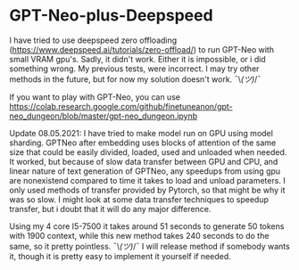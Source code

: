 # GPT-Neo-plus-Deepspeed

I have tried to use deepspeed zero offloading (https://www.deepspeed.ai/tutorials/zero-offload/) to run GPT-Neo with small VRAM gpu's. Sadly, it didn't work. Either it is impossible, or i did something wrong. My previous tests, were incorrect. I may try other methods in the future, but for now my solution doesn't work. ¯\\_(ツ)_/¯

If you want to play with GPT-Neo, you can use https://colab.research.google.com/github/finetuneanon/gpt-neo_dungeon/blob/master/gpt-neo_dungeon.ipynb

Update 08.05.2021:
I have tried to make model run on GPU using model sharding.
GPTNeo after embedding uses blocks of attention of the same size that could be easily divided, loaded, used and unloaded when needed.
It worked, but because of slow data transfer between GPU and CPU, and linear nature of text generation of GPTNeo, any speedups from using gpu are nonexistend compared to time it takes to load and unload parameters.
I only used methods of transfer provided by Pytorch, so that might be why it was so slow.
I might look at some data transfer techniques to speedup transfer, but i doubt that it will do any major difference.

Using my 4 core I5-7500 it takes around 51 seconds to generate 50 tokens with 1900 context, while this new method takes 240 seconds to do the same, so it pretty pointless. ¯\\_(ツ)_/¯
I will release method if somebody wants it, though it is pretty easy to implement it yourself if needed.
